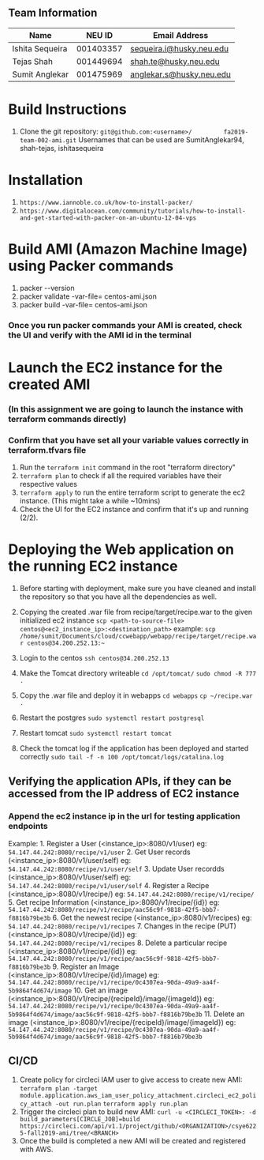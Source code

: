 ## Team Information

| Name | NEU ID | Email Address |
| --- | --- | --- |
| Ishita Sequeira| 001403357 | sequeira.i@husky.neu.edu |
| Tejas Shah | 001449694 | shah.te@husky.neu.edu |
| Sumit Anglekar | 001475969 | anglekar.s@husky.neu.edu |

# Build Instructions
1. Clone the git repository: `git@github.com:<username>/         fa2019-team-002-ami.git`
   Usernames that can be used are SumitAnglekar94, shah-tejas, ishitasequeira

# Installation
1. `https://www.iannoble.co.uk/how-to-install-packer/` 
2. `https://www.digitalocean.com/community/tutorials/how-to-install-and-get-started-with-packer-on-an-ubuntu-12-04-vps`


# Build AMI (Amazon Machine Image) using Packer commands
1. packer --version
2. packer validate -var-file=<local-var-file-name> centos-ami.json
3. packer build -var-file=<local-var-file-name> centos-ami.json

### Once you run packer commands your AMI is created, check the UI and verify with the AMI id in the terminal

# Launch the EC2 instance for the created AMI
### (In this assignment we are going to launch the instance with terraform commands directly)
### Confirm that you have set all your variable values correctly in terraform.tfvars file

1. Run the `terraform init` command in the root "terraform directory"
2. `terraform plan` to check if all the required variables have their respective values
3. `terraform apply` to run the entire terraform script to generate the ec2 instance. (This might take a while ~10mins)
4. Check the UI for the EC2 instance and confirm that it's up and running (2/2).

# Deploying the Web application on the running EC2 instance

1. Before starting with deployment, make sure you have cleaned and install the repository so that you have all the dependencies as well.

1. Copying the created .war file from recipe/target/recipe.war to the given initialized ec2 instance
`scp <path-to-source-file> centos@<ec2_instance_ip>:<destination_path>`
example: `scp /home/sumit/Documents/cloud/ccwebapp/webapp/recipe/target/recipe.war centos@34.200.252.13:~`

2. Login to the centos
`ssh centos@34.200.252.13`

3. Make the Tomcat directory writeable
`cd /opt/tomcat/`
`sudo chmod -R 777 .`

4. Copy the .war file and deploy it in webapps
`cd webapps`
`cp ~/recipe.war .`

5. Restart the postgres
`sudo systemctl restart postgresql`

6. Restart tomcat
`sudo systemctl restart tomcat`

5. Check the tomcat log if the application has been deployed and started correctly
`sudo tail -f -n 100 /opt/tomcat/logs/catalina.log`

## Verifying the application APIs, if they can be accessed from the IP address of EC2 instance

### Append the ec2 instance ip in the url for testing application endpoints 
 Example: 
    1. Register a User (<instance_ip>:8080/v1/user)
    eg: `54.147.44.242:8080/recipe/v1/user`
    2. Get User records (<instance_ip>:8080/v1/user/self)
    eg: `54.147.44.242:8080/recipe/v1/user/self`
    3. Update User recordds (<instance_ip>:8080/v1/user/self)
    eg: `54.147.44.242:8080/recipe/v1/user/self`
    4. Register a Recipe (<instance_ip>:8080/v1/recipe/)
    eg: `54.147.44.242:8080/recipe/v1/recipe/`
    5. Get recipe Information (<instance_ip>:8080/v1/recipe/{id})
    eg: `54.147.44.242:8080/recipe/v1/recipe/aac56c9f-9818-42f5-bbb7-f8816b79be3b`
    6. Get the newest recipe (<instance_ip>:8080/v1/recipes)
    eg: `54.147.44.242:8080/recipe/v1/recipes`
    7. Changes in the recipe (PUT) (<instance_ip>:8080/v1/recipe/{id}) 
    eg: `54.147.44.242:8080/recipe/v1/recipes`
    8. Delete a particular recipe (<instance_ip>:8080/v1/recipe/{id})
    eg: `54.147.44.242:8080/recipe/v1/recipe/aac56c9f-9818-42f5-bbb7-f8816b79be3b`
    9. Register an Image (<instance_ip>:8080/v1/recipe/{id}/image)
    eg: `54.147.44.242:8080/recipe/v1/recipe/0c4307ea-90da-49a9-aa4f-5b9864f4d674/image`
    10. Get an image (<instance_ip>:8080/v1/recipe/{recipeId}/image/{imageId})
    eg: `54.147.44.242:8080/recipe/v1/recipe/0c4307ea-90da-49a9-aa4f-5b9864f4d674/image/aac56c9f-9818-42f5-bbb7-f8816b79be3b`
    11. Delete an image (<instance_ip>:8080/v1/recipe/{recipeId}/image/{imageId})
    eg: `54.147.44.242:8080/recipe/v1/recipe/0c4307ea-90da-49a9-aa4f-5b9864f4d674/image/aac56c9f-9818-42f5-bbb7-f8816b79be3b`
   
## CI/CD
1. Create policy for circleci IAM user to give access to create new AMI: 
    `terraform plan -target module.application.aws_iam_user_policy_attachment.circleci_ec2_policy_attach -out run.plan`
    `terraform apply run.plan`
2. Trigger the circleci plan to build new AMI:
    `curl -u <CIRCLECI_TOKEN>: -d build_parameters[CIRCLE_JOB]=build https://circleci.com/api/v1.1/project/github/<ORGANIZATION>/csye6225-fall2019-ami/tree/<BRANCH>`
3. Once the build is completed a new AMI will be created and registered with AWS.
